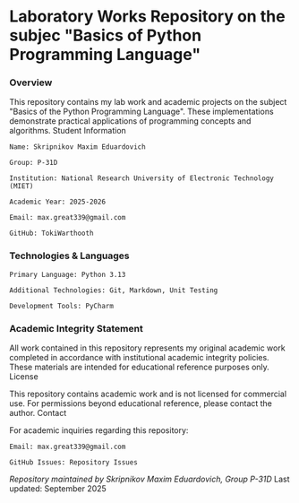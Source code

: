 # Laboratory Works Repository on the subjec "Basics of Python Programming Language"
### Overview

This repository contains my lab work and academic projects on the subject "Basics of the Python Programming Language". These implementations demonstrate practical applications of programming concepts and algorithms.
Student Information

    Name: Skripnikov Maxim Eduardovich

    Group: P-31D

    Institution: National Research University of Electronic Technology (MIET)

    Academic Year: 2025-2026

    Email: max.great339@gmail.com

    GitHub: TokiWarthooth

### Technologies & Languages

    Primary Language: Python 3.13

    Additional Technologies: Git, Markdown, Unit Testing

    Development Tools: PyCharm

### Academic Integrity Statement

All work contained in this repository represents my original academic work completed in accordance with institutional academic integrity policies. These materials are intended for educational reference purposes only.
License

This repository contains academic work and is not licensed for commercial use. For permissions beyond educational reference, please contact the author.
Contact

For academic inquiries regarding this repository:

    Email: max.great339@gmail.com

    GitHub Issues: Repository Issues

*Repository maintained by Skripnikov Maxim Eduardovich, Group P-31D*
Last updated: September 2025

